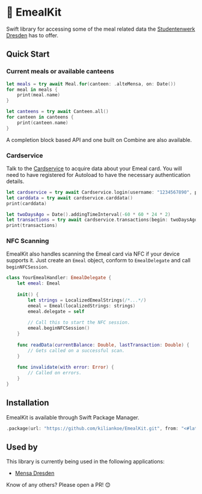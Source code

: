 # 🌯 EmealKit

Swift library for accessing some of the meal related data the [Studentenwerk Dresden](http://www.studentenwerk-dresden.de/) has to offer.



## Quick Start

### Current meals or available canteens

```swift
let meals = try await Meal.for(canteen: .alteMensa, on: Date())
for meal in meals {
    print(meal.name)
}

let canteens = try await Canteen.all()
for canteen in canteens {
    print(canteen.name)
}
```

A completion block based API and one built on Combine are also available. 

### Cardservice

Talk to the [Cardservice](www.studentenwerk-dresden.de/mensen/kartenservice/) to acquire data about your Emeal card. You will need to have registered for Autoload to have the necessary authentication details.

```swift
let cardservice = try await Cardservice.login(username: "1234567890", password: "hunter2")
let carddata = try await cardservice.carddata()
print(carddata)

let twoDaysAgo = Date().addingTimeInterval(-60 * 60 * 24 * 2)
let transactions = try await cardservice.transactions(begin: twoDaysAgo)
print(transactions)
```

### NFC Scanning

EmealKit also handles scanning the Emeal card via NFC if your device supports it. Just create an `Emeal` object, conform to `EmealDelegate` and call `beginNFCSession`.

```swift
class YourEmealHandler: EmealDelegate {
    let emeal: Emeal
  
    init() {
        let strings = LocalizedEmealStrings(/*...*/)
        emeal = Emeal(localizedStrings: strings)
        emeal.delegate = self
        
        // Call this to start the NFC session.
        emeal.beginNFCSession()
    }
  
    func readData(currentBalance: Double, lastTransaction: Double) {
        // Gets called on a successful scan.
    }
  
    func invalidate(with error: Error) {
        // Called on errors.
    }
}
```



## Installation

EmealKit is available through Swift Package Manager.

```swift
.package(url: "https://github.com/kiliankoe/EmealKit.git", from: "<#latest#>")
```


## Used by

This library is currently being used in the following applications:

- [Mensa Dresden](https://github.com/kiliankoe/MensaDresden)

Know of any others? Please open a PR! 😊
